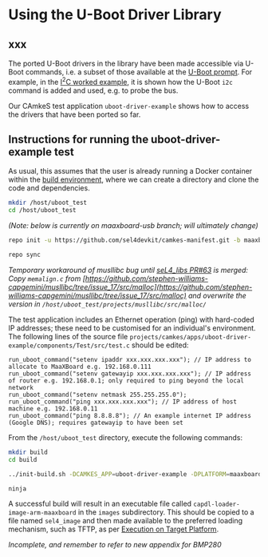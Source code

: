 # Using the U-Boot Driver Library

## xxx

The ported U-Boot drivers in the library have been made accessible via U-Boot commands, i.e. a subset of those available at the [U-Boot prompt](first_boot.md#boot-to-u-boot-prompt). For example, in the [I<sup>2</sup>C worked example](uboot_library_add_driver.md#establishing-the-driver-api), it is shown how the U-Boot `i2c` command is added and used, e.g. to probe the bus. 

Our CAmkeS test application `uboot-driver-example` shows how to access the drivers that have been ported so far.

## Instructions for running the uboot-driver-example test

As usual, this assumes that the user is already running a Docker container within the [build environment](build_environment_setup.md), where we can create a directory and clone the code and dependencies.


```bash
mkdir /host/uboot_test
cd /host/uboot_test
```

 _(Note: below is currently on maaxboard-usb branch; will ultimately change)_

```bash
repo init -u https://github.com/sel4devkit/camkes-manifest.git -b maaxboard-usb
```

```bash
repo sync
```

_Temporary workaround of musllibc bug until [seL4_libs PR#63](https://github.com/seL4/seL4_libs/pull/63) is merged: Copy `memalign.c` from [https://github.com/stephen-williams-capgemini/musllibc/tree/issue_17/src/malloc](https://github.com/stephen-williams-capgemini/musllibc/tree/issue_17/src/malloc) and overwrite the version in `/host/uboot_test/projects/musllibc/src/malloc/`_

The test application includes an Ethernet operation (ping) with hard-coded IP addresses; these need to be customised for an individual's environment. The following lines of the source file `projects/camkes/apps/uboot-driver-example/components/Test/src/test.c` should be edited:

```
run_uboot_command("setenv ipaddr xxx.xxx.xxx.xxx"); // IP address to allocate to MaaXBoard e.g. 192.168.0.111
run_uboot_command("setenv gatewayip xxx.xxx.xxx.xxx"); // IP address of router e.g. 192.168.0.1; only required to ping beyond the local network
run_uboot_command("setenv netmask 255.255.255.0");
run_uboot_command("ping xxx.xxx.xxx.xxx"); // IP address of host machine e.g. 192.168.0.11
run_uboot_command("ping 8.8.8.8"); // An example internet IP address (Google DNS); requires gatewayip to have been set
```

From the `/host/uboot_test` directory, execute the following commands:

```bash
mkdir build
cd build
```

```bash
../init-build.sh -DCAMKES_APP=uboot-driver-example -DPLATFORM=maaxboard -DSIMULATION=FALSE
```

```bash
ninja
```

A successful build will result in an executable file called `capdl-loader-image-arm-maaxboard` in the `images` subdirectory. This should be copied to a file named `sel4_image` and then made available to the preferred loading mechanism, such as TFTP, as per [Execution on Target Platform](execution_on_target_platform.md).

_Incomplete, and remember to refer to new appendix for BMP280_
